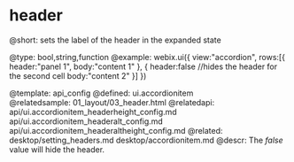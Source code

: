 header
=============


@short:
	sets the label of the header in the expanded state

@type: bool,string,function
@example:
webix.ui({ 
    view:"accordion",
    rows:[{
        header:"panel 1",
        body:"content 1"
    },
    { 
        header:false //hides the header for the second cell
        body:"content 2"
    }]
})

@template:	api_config
@defined:	ui.accordionitem	
@relatedsample:
	01_layout/03_header.html
@relatedapi:
	api/ui.accordionitem_headerheight_config.md
    api/ui.accordionitem_headeralt_config.md
    api/ui.accordionitem_headeraltheight_config.md
@related:
	desktop/setting_headers.md
    desktop/accordionitem.md
@descr:
The *false* value will hide the header.
